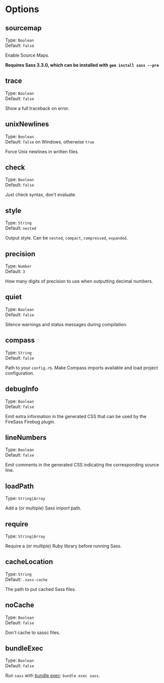 # Options


## sourcemap

Type: `Boolean`  
Default: `false`

Enable Source Maps.

**Requires Sass 3.3.0, which can be installed with `gem install sass --pre`**


## trace

Type: `Boolean`  
Default: `false`

Show a full traceback on error.


## unixNewlines

Type: `Boolean`  
Default: `false` on Windows, otherwise `true`

Force Unix newlines in written files.


## check

Type: `Boolean`  
Default: `false`

Just check syntax, don't evaluate.


## style

Type: `String`  
Default: `nested`

Output style. Can be `nested`, `compact`, `compressed`, `expanded`.


## precision

Type: `Number`  
Default: `3`

How many digits of precision to use when outputting decimal numbers.


## quiet

Type: `Boolean`  
Default: `false`

Silence warnings and status messages during compilation.


## compass

Type: `String`  
Default: `false`

Path to your `config.rb`. Make Compass imports available and load project configuration.


## debugInfo

Type: `Boolean`  
Default: `false`

Emit extra information in the generated CSS that can be used by the FireSass Firebug plugin.


## lineNumbers

Type: `Boolean`  
Default: `false`

Emit comments in the generated CSS indicating the corresponding source line.


## loadPath

Type: `String|Array`

Add a (or multiple) Sass import path.


## require

Type: `String|Array`

Require a (or multiple) Ruby library before running Sass.


## cacheLocation

Type: `String`  
Default: `.sass-cache`

The path to put cached Sass files.


## noCache

Type: `Boolean`  
Default: `false`

Don't cache to sassc files.


## bundleExec

Type: `Boolean`  
Default: `false`

Run `sass` with [bundle exec](http://gembundler.com/man/bundle-exec.1.html): `bundle exec sass`.
